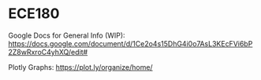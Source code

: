 # ECE180
Google Docs for General Info (WIP):
https://docs.google.com/document/d/1Ce2o4s15DhG4i0o7AsL3KEcFVi6bP2Z8wRxroC4yhXQ/edit#

Plotly Graphs:
https://plot.ly/organize/home/
